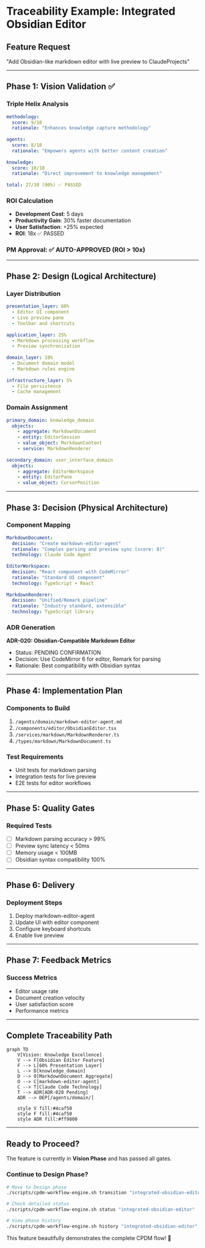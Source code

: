 # Traceability Example: Integrated Obsidian Editor

## Feature Request
"Add Obsidian-like markdown editor with live preview to ClaudeProjects"

---

## Phase 1: Vision Validation ✅

### Triple Helix Analysis
```yaml
methodology:
  score: 9/10
  rationale: "Enhances knowledge capture methodology"
  
agents:
  score: 8/10
  rationale: "Empowers agents with better content creation"
  
knowledge:
  score: 10/10
  rationale: "Direct improvement to knowledge management"
  
total: 27/30 (90%) ✅ PASSED
```

### ROI Calculation
- **Development Cost**: 5 days
- **Productivity Gain**: 30% faster documentation
- **User Satisfaction**: +25% expected
- **ROI**: 18x ✅ PASSED

### PM Approval: ✅ AUTO-APPROVED (ROI > 10x)

---

## Phase 2: Design (Logical Architecture)

### Layer Distribution
```yaml
presentation_layer: 60%
  - Editor UI component
  - Live preview pane
  - Toolbar and shortcuts
  
application_layer: 25%
  - Markdown processing workflow
  - Preview synchronization
  
domain_layer: 10%
  - Document domain model
  - Markdown rules engine
  
infrastructure_layer: 5%
  - File persistence
  - Cache management
```

### Domain Assignment
```yaml
primary_domain: knowledge_domain
  objects:
    - aggregate: MarkdownDocument
    - entity: EditorSession
    - value_object: MarkdownContent
    - service: MarkdownRenderer
    
secondary_domain: user_interface_domain
  objects:
    - aggregate: EditorWorkspace
    - entity: EditorPane
    - value_object: CursorPosition
```

---

## Phase 3: Decision (Physical Architecture)

### Component Mapping
```yaml
MarkdownDocument:
  decision: "Create markdown-editor-agent"
  rationale: "Complex parsing and preview sync (score: 8)"
  technology: Claude Code Agent
  
EditorWorkspace:
  decision: "React component with CodeMirror"
  rationale: "Standard UI component"
  technology: TypeScript + React
  
MarkdownRenderer:
  decision: "Unified/Remark pipeline"
  rationale: "Industry standard, extensible"
  technology: TypeScript library
```

### ADR Generation
**ADR-020: Obsidian-Compatible Markdown Editor**
- Status: PENDING CONFIRMATION
- Decision: Use CodeMirror 6 for editor, Remark for parsing
- Rationale: Best compatibility with Obsidian syntax

---

## Phase 4: Implementation Plan

### Components to Build
1. `/agents/domain/markdown-editor-agent.md`
2. `/components/editor/ObsidianEditor.tsx`
3. `/services/markdown/MarkdownRenderer.ts`
4. `/types/markdown/MarkdownDocument.ts`

### Test Requirements
- Unit tests for markdown parsing
- Integration tests for live preview
- E2E tests for editor workflows

---

## Phase 5: Quality Gates

### Required Tests
- [ ] Markdown parsing accuracy > 99%
- [ ] Preview sync latency < 50ms
- [ ] Memory usage < 100MB
- [ ] Obsidian syntax compatibility 100%

---

## Phase 6: Delivery

### Deployment Steps
1. Deploy markdown-editor-agent
2. Update UI with editor component
3. Configure keyboard shortcuts
4. Enable live preview

---

## Phase 7: Feedback Metrics

### Success Metrics
- Editor usage rate
- Document creation velocity
- User satisfaction score
- Performance metrics

---

## Complete Traceability Path

```mermaid
graph TD
    V[Vision: Knowledge Excellence] 
    V --> F[Obsidian Editor Feature]
    F --> L[60% Presentation Layer]
    L --> D[knowledge_domain]
    D --> O[MarkdownDocument Aggregate]
    O --> C[markdown-editor-agent]
    C --> T[Claude Code Technology]
    T --> ADR[ADR-020 Pending]
    ADR --> DEP[/agents/domain/]
    
    style V fill:#4caf50
    style F fill:#4caf50
    style ADR fill:#ff9800
```

---

## Ready to Proceed?

The feature is currently in **Vision Phase** and has passed all gates.

### Continue to Design Phase?
```bash
# Move to Design phase
./scripts/cpdm-workflow-engine.sh transition "integrated-obsidian-editor"

# Check detailed status
./scripts/cpdm-workflow-engine.sh status "integrated-obsidian-editor"

# View phase history
./scripts/cpdm-workflow-engine.sh history "integrated-obsidian-editor"
```

This feature beautifully demonstrates the complete CPDM flow! 🚀